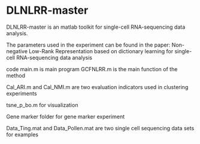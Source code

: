 # DLNLRR-master
DLNLRR-master is an matlab toolkit for single-cell RNA-sequencing data analysis.

The parameters used in the experiment can be found in the paper: Non-negative Low-Rank Representation based on dictionary learning for single-cell RNA-sequencing data analysis


code
main.m is main program
GCFNLRR.m is the main function of the method

Cal_ARI.m and Cal_NMI.m are two evaluation indicators used in clustering experiments

tsne_p_bo.m for visualization

Gene marker folder for gene marker experiment


Data_Ting.mat and Data_Pollen.mat are two single cell sequencing data sets for examples
 
